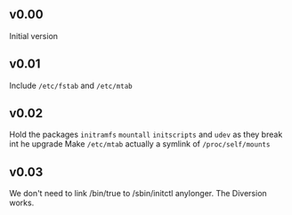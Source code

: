 ## v0.00

Initial version

## v0.01

Include `/etc/fstab` and `/etc/mtab`

## v0.02

Hold the packages `initramfs` `mountall` `initscripts` and `udev` as they break int he upgrade
Make `/etc/mtab` actually a symlink of `/proc/self/mounts`

## v0.03

We don't need to link /bin/true to /sbin/initctl anylonger.  The Diversion works.
